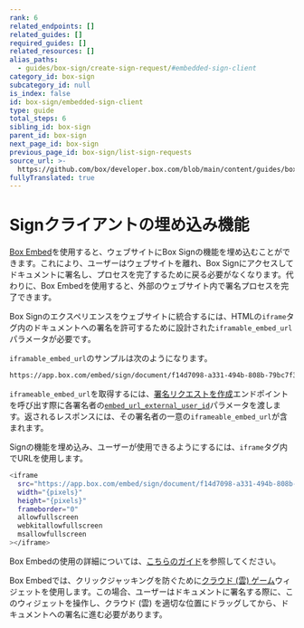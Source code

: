 ```yaml
---
rank: 6
related_endpoints: []
related_guides: []
required_guides: []
related_resources: []
alias_paths:
  - guides/box-sign/create-sign-request/#embedded-sign-client
category_id: box-sign
subcategory_id: null
is_index: false
id: box-sign/embedded-sign-client
type: guide
total_steps: 6
sibling_id: box-sign
parent_id: box-sign
next_page_id: box-sign
previous_page_id: box-sign/list-sign-requests
source_url: >-
  https://github.com/box/developer.box.com/blob/main/content/guides/box-sign/embedded-sign-client.md
fullyTranslated: true
---
```

# Signクライアントの埋め込み機能

[Box Embed][embed]を使用すると、ウェブサイトにBox Signの機能を埋め込むことができます。これにより、ユーザーはウェブサイトを離れ、Box Signにアクセスしてドキュメントに署名し、プロセスを完了するために戻る必要がなくなります。代わりに、Box Embedを使用すると、外部のウェブサイト内で署名プロセスを完了できます。

Box Signのエクスペリエンスをウェブサイトに統合するには、HTMLの`iframe`タグ内のドキュメントへの署名を許可するために設計された`iframable_embed_url`パラメータが必要です。

<!-- markdownlint-disable line-length -->

`iframable_embed_url`のサンプルは次のようになります。

```sh
https://app.box.com/embed/sign/document/f14d7098-a331-494b-808b-79bc7f3992a3/f14d7098-a331-494b-808b-79bc7f3992a4

```

`iframeable_embed_url`を取得するには、[署名リクエストを作成][signrequest]エンドポイントを呼び出す際に各署名者の[`embed_url_external_user_id`][externalid]パラメータを渡します。返されるレスポンスには、その署名者の一意の`iframeable_embed_url`が含まれます。

Signの機能を埋め込み、ユーザーが使用できるようにするには、`iframe`タグ内でURLを使用します。

```sh
<iframe
  src="https://app.box.com/embed/sign/document/f14d7098-a331-494b-808b-79bc7f3992a3/f14d7098-a331-494b-808b-79bc7f3992a4"
  width="{pixels}"
  height="{pixels}"
  frameborder="0"
  allowfullscreen
  webkitallowfullscreen
  msallowfullscreen
></iframe>

```

<!-- markdownlint-enable line-length -->

<Message>

Box Embedの使用の詳細については、[こちらのガイド][embedguide]を参照してください。

</Message>

Box Embedでは、クリックジャッキングを防ぐために[クラウド (雲) ゲーム][cloudgame]ウィジェットを使用します。この場合、ユーザーはドキュメントに署名する際に、このウィジェットを操作し、クラウド (雲) を適切な位置にドラッグしてから、ドキュメントへの署名に進む必要があります。

[embed]: g://embed/box-embed

[embedguide]: g://embed/box-embed#programmatically

[signrequest]: e://post-sign-requests

[externalid]: e://post-sign-requests#param-signers-embed_url_external_user_id

[cloudgame]: g://embed/box-embed#cloud-game
